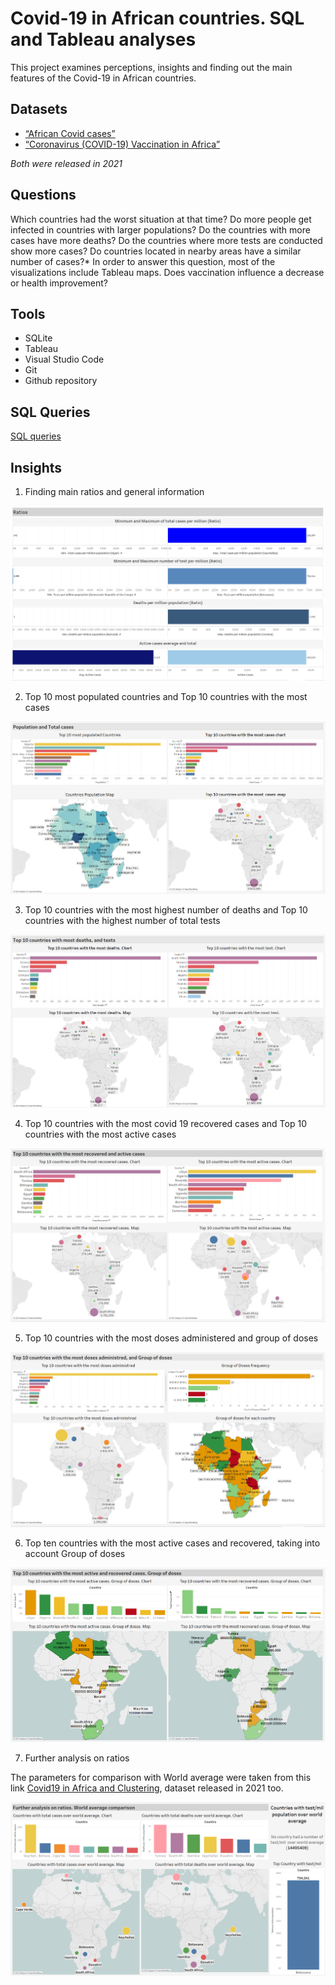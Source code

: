 # Covid-19 in African countries. SQL and Tableau analyses

This project examines perceptions, insights and finding out the main features of the Covid-19 in African countries.

## Datasets

- [“African Covid cases”](https://www.kaggle.com/datasets/johnfisayo/african-covid-cases)
- [“Coronavirus (COVID-19) Vaccination in Africa”](https://www.kaggle.com/datasets/malcolm95/covid19-vaccination-in-africa)

*Both were released in 2021*

## Questions

Which countries had the worst situation at that time?
Do more people get infected in countries with larger populations?
Do the countries with more cases have more deaths?
Do the countries where more tests are conducted show more cases?
Do countries located in nearby areas have a similar number of cases?* In order to answer this question, most of the visualizations include Tableau maps.
Does vaccination influence a decrease or health improvement?

## Tools

- SQLite
- Tableau
- Visual Studio Code
- Git
- Github repository

## SQL Queries

[SQL queries](africa_covid_vac_analysis.sql)

## Insights

1. Finding main ratios and general information

![Finding main ratios and general information](tableau_dashboards/1_general_info_ratios.png)

2. Top 10 most populated countries and Top 10 countries with the most cases

![Top 10 most populated countries and Top 10 countries with the most Covid-19 cases in Africa](tableau_dashboards/2_top_population_top_cases.png)

3. Top 10 countries with the most highest number of deaths and Top 10 countries with the highest number of total tests

![Top 10 most deaths and test](tableau_dashboards/3_top_deaths_tests.png)

4. Top 10 countries with the most covid 19 recovered cases and Top 10 countries with the most active cases

![Top 10 countries with the most recovered and active cases](tableau_dashboards/4_top_recovered_top_active.png)

5. Top 10 countries with the most doses administered and group of doses

![Top 10 countries with the most doses administered and group of doses](tableau_dashboards/5_top_vac_doses.png)

6. Top ten countries with the most active cases and recovered, taking into account Group of doses

![Top ten countries with the most active cases and recovered, taking into account Group of doses](tableau_dashboards/6_top_act_reco._GroupDoses.png)

7. Further analysis on ratios

The parameters for comparison with World average were taken from this link [Covid19 in Africa and Clustering](https://www.kaggle.com/code/sasakitetsuya/covid19-in-africa-eda-and-clustering), dataset released in 2021 too.

![Further analysis on ratios](tableau_dashboards/7_further_ratios.png)
